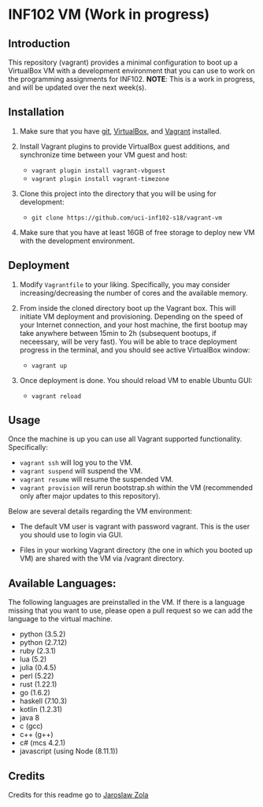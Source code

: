 # INF102 VM (Work in progress)

## Introduction
This repository (vagrant) provides a minimal configuration to boot up a VirtualBox VM with a development environment that you can use to work on the programming assignments for INF102. **NOTE**: This is a work in progress, and will be updated over the next week(s). 

## Installation

1. Make sure that you have [git](https://git-scm.com), [VirtualBox](https://www.virtualbox.org), and [Vagrant](https://www.vagrantup.com) installed.
2. Install Vagrant plugins to provide VirtualBox guest additions, and synchronize time between your VM guest and host:
	+ `vagrant plugin install vagrant-vbguest`
	+ `vagrant plugin install vagrant-timezone`
3. Clone this project into the directory that you will be using for development:
	+ `git clone https://github.com/uci-inf102-s18/vagrant-vm`

4. Make sure that you have at least 16GB of free storage to deploy new VM with the development environment.

## Deployment

1. Modify `Vagrantfile` to your liking. Specifically, you may consider increasing/decreasing the number of cores and the available memory.

2. From inside the cloned directory boot up the Vagrant box. This will initiate VM deployment and provisioning. Depending on the speed of your Internet connection, and your host machine, the first bootup may take anywhere between 15min to 2h (subsequent bootups, if neceessary, will be very fast). You will be able to trace deployment
progress in the terminal, and you should see active VirtualBox window:
	+ ```vagrant up```

3. Once deployment is done. You should reload VM to enable Ubuntu GUI:
	+ ```vagrant reload```

## Usage

Once the machine is up you can use all Vagrant supported functionality. Specifically:

+ ```vagrant ssh``` will log you to the VM.
+ ```vagrant suspend``` will suspend the VM.
+ ```vagrant resume``` will resume the suspended VM.
+ ```vagrant provision``` will rerun bootstrap.sh within the VM (recommended only after major updates to this repository).

Below are several details regarding the VM environment:
+ The default VM user is vagrant with password vagrant. This is the user you should use to login via GUI.

+ Files in your working Vagrant directory (the one in which you booted up VM) are shared with the VM via /vagrant directory.

## Available Languages:
The following languages are preinstalled in the VM. If there is a language missing that you want to use, please open a pull request so we can add the language to the virtual machine. 

+ python (3.5.2)
+ python (2.7.12)
+ ruby (2.3.1)
+ lua (5.2)
+ julia (0.4.5)
+ perl (5.22)
+ rust (1.22.1)
+ go (1.6.2)
+ haskell (7.10.3)
+ kotlin (1.2.31)
+ java 8
+ c (gcc)
+ c++ (g++)
+ c# (mcs 4.2.1)
+ javascript (using Node (8.11.1))

## Credits
Credits for this readme go to [Jaroslaw Zola](https://gitlab.com/UBCSE250/vagrant/tree/master)

